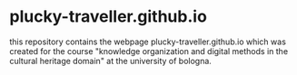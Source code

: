 # plucky-traveller.github.io

this repository contains the webpage plucky-traveller.github.io which was created for the course "knowledge organization and digital methods in the cultural heritage domain" at the university of bologna.

